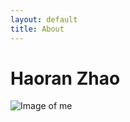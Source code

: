 ```yaml
---
layout: default
title: About
---
```

# Haoran Zhao
![Image of me](https://https://haoranzz.github.io/_includes/oath_haoranzhao.jpg)
